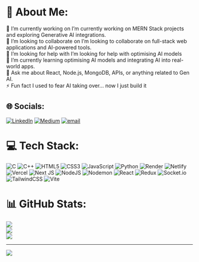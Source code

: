 # 💫 About Me:
🔭 I’m currently working on I’m currently working on MERN Stack projects and exploring Generative AI integrations.  <br>👯 I’m looking to collaborate on  I’m looking to collaborate on full-stack web applications and AI-powered tools.  <br>🤝 I’m looking for help with I’m looking for help with optimising AI models<br>🌱 I’m currently learning optimising AI models and integrating AI into real-world apps.  <br>💬 Ask me about  React, Node.js, MongoDB, APIs, or anything related to Gen AI. <br>⚡ Fun fact I used to fear AI taking over... now I just build it 


## 🌐 Socials:
[![LinkedIn](https://img.shields.io/badge/LinkedIn-%230077B5.svg?logo=linkedin&logoColor=white)](https://www.linkedin.com/in/sahil-mahajan-2132b7224/) [![Medium](https://img.shields.io/badge/Medium-12100E?logo=medium&logoColor=white)](https://medium.com/@https://medium.com/@sahil0206) [![email](https://img.shields.io/badge/Email-D14836?logo=gmail&logoColor=white)](mailto:saahilmahajan218@gmail.com) 

# 💻 Tech Stack:
![C](https://img.shields.io/badge/c-%2300599C.svg?style=for-the-badge&logo=c&logoColor=white) ![C++](https://img.shields.io/badge/c++-%2300599C.svg?style=for-the-badge&logo=c%2B%2B&logoColor=white) ![HTML5](https://img.shields.io/badge/html5-%23E34F26.svg?style=for-the-badge&logo=html5&logoColor=white) ![CSS3](https://img.shields.io/badge/css3-%231572B6.svg?style=for-the-badge&logo=css3&logoColor=white) ![JavaScript](https://img.shields.io/badge/javascript-%23323330.svg?style=for-the-badge&logo=javascript&logoColor=%23F7DF1E) ![Python](https://img.shields.io/badge/python-3670A0?style=for-the-badge&logo=python&logoColor=ffdd54) ![Render](https://img.shields.io/badge/Render-%46E3B7.svg?style=for-the-badge&logo=render&logoColor=white) ![Netlify](https://img.shields.io/badge/netlify-%23000000.svg?style=for-the-badge&logo=netlify&logoColor=#00C7B7) ![Vercel](https://img.shields.io/badge/vercel-%23000000.svg?style=for-the-badge&logo=vercel&logoColor=white) ![Next JS](https://img.shields.io/badge/Next-black?style=for-the-badge&logo=next.js&logoColor=white) ![NodeJS](https://img.shields.io/badge/node.js-6DA55F?style=for-the-badge&logo=node.js&logoColor=white) ![Nodemon](https://img.shields.io/badge/NODEMON-%23323330.svg?style=for-the-badge&logo=nodemon&logoColor=%BBDEAD) ![React](https://img.shields.io/badge/react-%2320232a.svg?style=for-the-badge&logo=react&logoColor=%2361DAFB) ![Redux](https://img.shields.io/badge/redux-%23593d88.svg?style=for-the-badge&logo=redux&logoColor=white) ![Socket.io](https://img.shields.io/badge/Socket.io-black?style=for-the-badge&logo=socket.io&badgeColor=010101) ![TailwindCSS](https://img.shields.io/badge/tailwindcss-%2338B2AC.svg?style=for-the-badge&logo=tailwind-css&logoColor=white) ![Vite](https://img.shields.io/badge/vite-%23646CFF.svg?style=for-the-badge&logo=vite&logoColor=white)
# 📊 GitHub Stats:
![](https://github-readme-stats.vercel.app/api?username=Sahil8030&theme=dark&hide_border=false&include_all_commits=false&count_private=false)<br/>
![](https://nirzak-streak-stats.vercel.app/?user=Sahil8030&theme=dark&hide_border=false)<br/>
![](https://github-readme-stats.vercel.app/api/top-langs/?username=Sahil8030&theme=dark&hide_border=false&include_all_commits=false&count_private=false&layout=compact)

---
[![](https://visitcount.itsvg.in/api?id=Sahil8030&icon=0&color=0)](https://visitcount.itsvg.in)

<!-- Proudly created with GPRM ( https://gprm.itsvg.in ) -->

